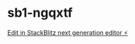 # sb1-ngqxtf

[Edit in StackBlitz next generation editor ⚡️](https://stackblitz.com/~/github.com/gaga55507/sb1-ngqxtf)